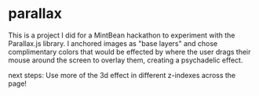 # parallax

This is a project I did for a MintBean hackathon to experiment with the Parallax.js library. I anchored images as "base layers"
and chose complimentary colors that would be effected by where the user drags their mouse around the screen to overlay them, 
creating a psychadelic effect. 

next steps: Use more of the 3d effect in different z-indexes across the page! 

